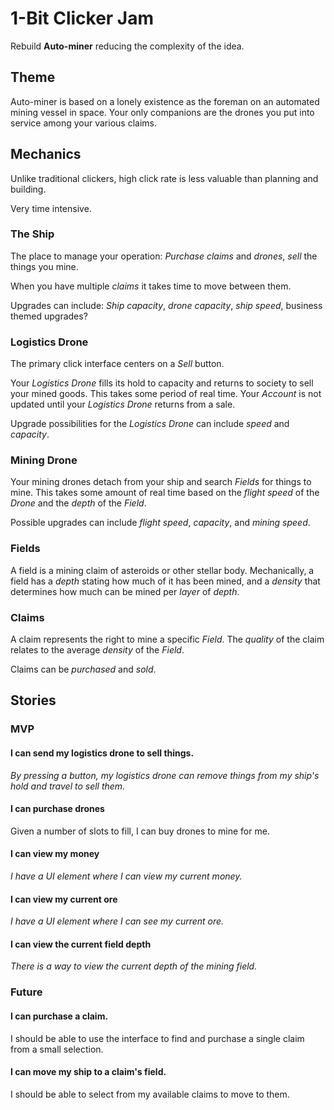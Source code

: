# 1-Bit Clicker Jam

Rebuild **Auto-miner** reducing the complexity of the idea.

## Theme

Auto-miner is based on a lonely existence as the foreman on an automated mining
vessel in space. Your only companions are the drones you put into service
among your various claims.

## Mechanics

Unlike traditional clickers, high click rate is less valuable than planning
and building.

Very time intensive.

### The Ship

The place to manage your operation: *Purchase* *claims* and *drones*, *sell*
the things you mine.

When you have multiple *claims* it takes time to move between them.

Upgrades can include: *Ship capacity*, *drone capacity*, *ship speed*,
business themed upgrades?

### Logistics Drone

The primary click interface centers on a *Sell* button.

Your *Logistics Drone* fills its hold to capacity and returns to society to
sell your mined goods. This takes some period of real time. Your *Account* is
not updated until your *Logistics Drone* returns from a sale.

Upgrade possibilities for the *Logistics Drone* can include *speed* and
*capacity*.

### Mining Drone

Your mining drones detach from your ship and search *Fields* for things to 
mine. This takes some amount of real time based on the *flight speed* of the
*Drone* and the *depth* of the *Field*.

Possible upgrades can include *flight speed*, *capacity*, and *mining speed*. 

### Fields

A field is a mining claim of asteroids or other stellar body. Mechanically, a
field has a *depth* stating how much of it has been mined, and a *density* 
that determines how much can be mined per *layer* of *depth*.

### Claims

A claim represents the right to mine a specific *Field*. The *quality* of the
claim relates to the average *density* of the *Field*.

Claims can be *purchased* and *sold*.

## Stories

### MVP

#### I can send my logistics drone to sell things.

*By pressing a button, my logistics drone can remove things from my ship's hold
and travel to sell them.*

#### I can purchase drones

Given a number of slots to fill, I can buy drones to mine for me.

#### I can view my money

*I have a UI element where I can view my current money.*

#### I can view my current ore

*I have a UI element where I can see my current ore.*

#### I can view the current field depth

*There is a way to view the current depth of the mining field.*

### Future

#### I can purchase a claim.

I should be able to use the interface to find and purchase a single claim from
a small selection.

#### I can move my ship to a claim's field.

I should be able to select from my available claims to move to them.




